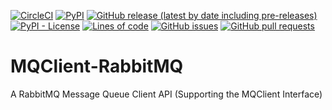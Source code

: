 <!--- Top of README Badges (automated) --->
[![CircleCI](https://img.shields.io/circleci/build/github/WIPACrepo/MQClient-RabbitMQ)](https://app.circleci.com/pipelines/github/WIPACrepo/MQClient-RabbitMQ?branch=main&filter=all) [![PyPI](https://img.shields.io/pypi/v/wipac-mqclient-rabbitmq)](https://pypi.org/project/wipac-mqclient-rabbitmq/) [![GitHub release (latest by date including pre-releases)](https://img.shields.io/github/v/release/WIPACrepo/MQClient-RabbitMQ?include_prereleases)](https://github.com/WIPACrepo/MQClient-RabbitMQ/) [![PyPI - License](https://img.shields.io/pypi/l/wipac-mqclient-rabbitmq)](https://github.com/WIPACrepo/MQClient-RabbitMQ/blob/main/LICENSE) [![Lines of code](https://img.shields.io/tokei/lines/github/WIPACrepo/MQClient-RabbitMQ)](https://github.com/WIPACrepo/MQClient-RabbitMQ/) [![GitHub issues](https://img.shields.io/github/issues/WIPACrepo/MQClient-RabbitMQ)](https://github.com/WIPACrepo/MQClient-RabbitMQ/issues?q=is%3Aissue+sort%3Aupdated-desc+is%3Aopen) [![GitHub pull requests](https://img.shields.io/github/issues-pr/WIPACrepo/MQClient-RabbitMQ)](https://github.com/WIPACrepo/MQClient-RabbitMQ/pulls?q=is%3Apr+sort%3Aupdated-desc+is%3Aopen) 
<!--- End of README Badges (automated) --->
# MQClient-RabbitMQ
A RabbitMQ Message Queue Client API (Supporting the MQClient Interface)
